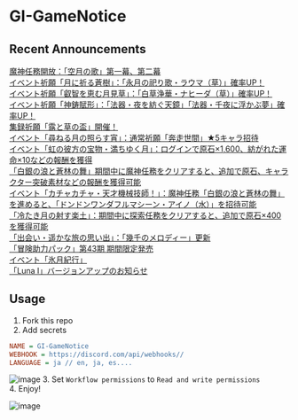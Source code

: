 # GI-GameNotice

## Recent Announcements
[魔神任務開放：「空月の歌」第一幕、第二幕](log/21303.md)  
[イベント祈願「月に祈る蒼樹」：「永月の祀り歌・ラウマ（草）」確率UP！](log/21276.md)  
[イベント祈願「叡智を恵む月見草」：「白草浄華・ナヒーダ（草）」確率UP！](log/21277.md)  
[イベント祈願「神鋳賦形」：「法器・夜を紡ぐ天鏡」「法器・千夜に浮かぶ夢」確率UP！](log/21278.md)  
[集録祈願「露と草の盃」開催！](log/21279.md)  
[イベント「尋ねる月の照らす宵」：通常祈願「奔走世間」★5キャラ招待](log/21288.md)  
[イベント「虹の彼方の宝物・満ちゆく月」：ログインで原石×1,600、紡がれた運命×10などの報酬を獲得](log/21280.md)  
[「白銀の浪と蒼林の舞」期間中に魔神任務をクリアすると、追加で原石、キャラクター突破素材などの報酬を獲得可能](log/21283.md)  
[イベント「カチャカチャ・天才機械技師！」：魔神任務「白銀の浪と蒼林の舞」を進めると、「ドンドンワンダフルマシーン・アイノ（水）」を招待可能](log/21282.md)  
[「冷たき月の射す楽土」：期間中に探索任務をクリアすると、追加で原石×400を獲得可能](log/21284.md)  
[「出会い・遥かな旅の思い出」：「幾千のメロディー」更新](log/21285.md)  
[「冒険助力パック」第43期 期間限定発売](log/21287.md)  
[イベント「氷月紀行」](log/21286.md)  
[「Luna Ⅰ」バージョンアップのお知らせ](log/21315.md)
<end>

## Usage
1. Fork this repo
2. Add secrets
```ini
NAME = GI-GameNotice
WEBHOOK = https://discord.com/api/webhooks//
LANGUAGE = ja // en, ja, es....
```
![image](https://github.com/c2t-r/GI-GameNotice/assets/80561604/63d8a4f2-9ec2-49d7-a637-44d728b2f945)
3. Set `Workflow permissions` to `Read and write permissions`  
4. Enjoy!

![image](https://github.com/c2t-r/GI-GameNotice/assets/80561604/24ec6182-cd99-4969-ab59-1d65c886077a)
